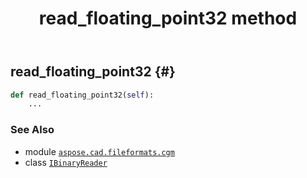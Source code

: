 ﻿---
title: read_floating_point32 method
second_title: Aspose.CAD for Python via .NET API References
description: 
type: docs
weight: 140
url: /python-net/aspose.cad.fileformats.cgm/ibinaryreader/read_floating_point32/
is_root: false
---

## read_floating_point32 {#}





```python
def read_floating_point32(self):
    ...
```





### See Also
* module [`aspose.cad.fileformats.cgm`](../../)
* class [`IBinaryReader`](/cad/python-net/aspose.cad.fileformats.cgm/ibinaryreader)
